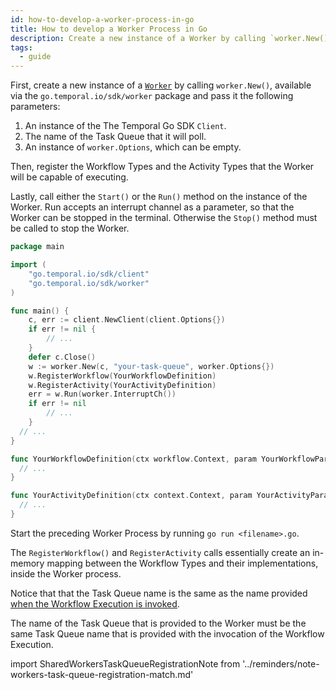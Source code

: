 ```yaml
---
id: how-to-develop-a-worker-process-in-go
title: How to develop a Worker Process in Go
description: Create a new instance of a Worker by calling `worker.New()`, available via the `go.temporal.io/sdk/worker` package.
tags:
  - guide
---
```


First, create a new instance of a [`Worker`](https://pkg.go.dev/go.temporal.io/sdk@v1.8.0/worker#Worker) by calling `worker.New()`, available via the `go.temporal.io/sdk/worker` package and pass it the following parameters:

1. An instance of the The Temporal Go SDK `Client`.
2. The name of the Task Queue that it will poll.
3. An instance of `worker.Options`, which can be empty.

Then, register the Workflow Types and the Activity Types that the Worker will be capable of executing.

Lastly, call either the `Start()` or the `Run()` method on the instance of the Worker.
Run accepts an interrupt channel as a parameter, so that the Worker can be stopped in the terminal.
Otherwise the `Stop()` method must be called to stop the Worker.

```go
package main

import (
	"go.temporal.io/sdk/client"
	"go.temporal.io/sdk/worker"
)

func main() {
	c, err := client.NewClient(client.Options{})
	if err != nil {
		// ...
	}
	defer c.Close()
	w := worker.New(c, "your-task-queue", worker.Options{})
	w.RegisterWorkflow(YourWorkflowDefinition)
	w.RegisterActivity(YourActivityDefinition)
	err = w.Run(worker.InterruptCh())
	if err != nil
		// ...
	}
  // ...
}

func YourWorkflowDefinition(ctx workflow.Context, param YourWorkflowParam) (YourWorkflowResponse, error) {
  // ...
}

func YourActivityDefinition(ctx context.Context, param YourActivityParam) (YourActivityResponse, error) {
  // ...
}
```

Start the preceding Worker Process by running `go run <filename>.go`.

The `RegisterWorkflow()` and `RegisterActivity` calls essentially create an in-memory mapping between the Workflow Types and their implementations, inside the Worker process.

Notice that that the Task Queue name is the same as the name provided [when the Workflow Execution is invoked](#).

The name of the Task Queue that is provided to the Worker must be the same Task Queue name that is provided with the invocation of the Workflow Execution.

import SharedWorkersTaskQueueRegistrationNote from '../reminders/note-workers-task-queue-registration-match.md'

<SharedWorkersTaskQueueRegistrationNote />
